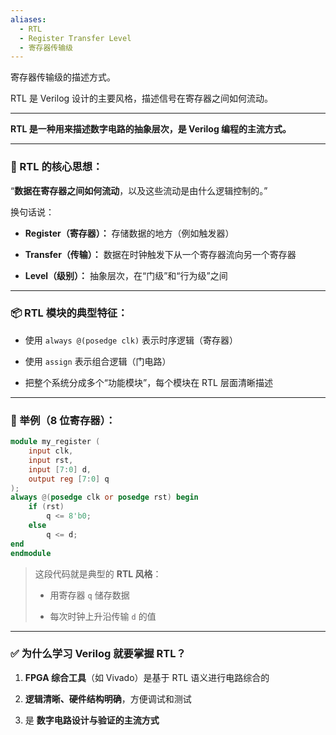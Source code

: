 ```yaml
---
aliases:
  - RTL
  - Register Transfer Level
  - 寄存器传输级
---
```


寄存器传输级的描述方式。

RTL 是 Verilog 设计的主要风格，描述信号在寄存器之间如何流动。

---

**RTL 是一种用来描述数字电路的抽象层次，是 Verilog 编程的主流方式。**

---

### 🔧 RTL 的核心思想：

“**数据在寄存器之间如何流动**，以及这些流动是由什么逻辑控制的。”

换句话说：

- **Register（寄存器）：** 存储数据的地方（例如触发器）
    
- **Transfer（传输）：** 数据在时钟触发下从一个寄存器流向另一个寄存器
    
- **Level（级别）：** 抽象层次，在“门级”和“行为级”之间
    

---

### 📦 RTL 模块的典型特征：

- 使用 `always @(posedge clk)` 表示时序逻辑（寄存器）
    
- 使用 `assign` 表示组合逻辑（门电路）
    
- 把整个系统分成多个“功能模块”，每个模块在 RTL 层面清晰描述
    

---

### 🧠 举例（8 位寄存器）：

```verilog
module my_register (
    input clk,
    input rst,
    input [7:0] d,
    output reg [7:0] q
);
always @(posedge clk or posedge rst) begin
    if (rst)
        q <= 8'b0;
    else
        q <= d;
end
endmodule
```

> 这段代码就是典型的 **RTL 风格**：
> 
> - 用寄存器 `q` 储存数据
>     
> - 每次时钟上升沿传输 `d` 的值
>     

---

### ✅ 为什么学习 Verilog 就要掌握 RTL？

1. **FPGA 综合工具**（如 Vivado）是基于 RTL 语义进行电路综合的
    
2. **逻辑清晰、硬件结构明确**，方便调试和测试
    
3. 是 **数字电路设计与验证的主流方式**
    